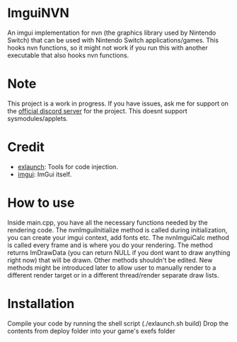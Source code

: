 # ImguiNVN
An imgui implementation for nvn (the graphics library used by Nintendo Switch) that can be used with Nintendo Switch applications/games.
This hooks nvn functions, so it might not work if you run this with another executable that also hooks nvn functions.

# Note
This project is a work in progress. If you have issues, ask me for support on the [official discord server](https://discord.gg/awq8S2HQq2) for the project.
This doesnt support sysmodules/applets.

# Credit
- [exlaunch](https://github.com/shadowninja108/exlaunch): Tools for code injection.
- [imgui](https://github.com/ocornut/imgui): ImGui itself.

# How to use
Inside main.cpp, you have all the necessary functions needed by the rendering code.
The nvnImguiInitialize method is called during initialization, you can create your imgui context, add fonts etc.
The nvnImguiCalc method is called every frame and is where you do your rendering. The method returns ImDrawData (you can return NULL if you dont want to draw anything right now) that will be drawn.
Other methods shouldn't be edited.
New methods might be introduced later to allow user to manually render to a different render target or in a different thread/render separate draw lists.

# Installation
Compile your code by running the shell script (./exlaunch.sh build)
Drop the contents from deploy folder into your game's exefs folder